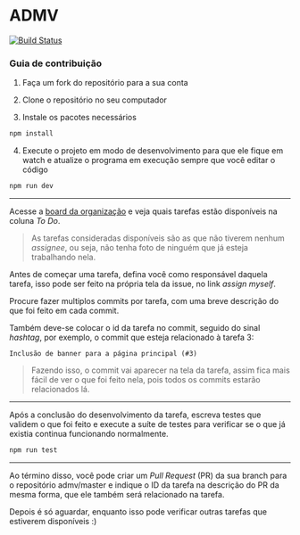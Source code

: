 # ADMV
[![Build Status](https://travis-ci.com/admissoesevida/admv.svg?branch=master)](https://travis-ci.com/admissoesevida/admv)

### Guia de contribuição

1. Faça um fork do repositório para a sua conta

2. Clone o repositório no seu computador

3. Instale os pacotes necessários

```bash
npm install
```

4. Execute o projeto em modo de desenvolvimento para que ele fique em watch e atualize o programa em execução sempre que você editar o código

```bash
npm run dev
```

---

Acesse a [board da organização](https://github.com/orgs/admissoesevida/projects/1) e veja quais tarefas estão disponíveis na coluna _To Do_.

> As tarefas consideradas disponíveis são as que não tiverem nenhum _assignee_, ou seja, não tenha foto de ninguém que já esteja trabalhando nela.

Antes de começar uma tarefa, defina você como responsável daquela tarefa, isso pode ser feito na própria tela da issue, no link _assign myself_.

Procure fazer multiplos commits por tarefa, com uma breve descrição do que foi feito em cada commit.

Também deve-se colocar o id da tarefa no commit, seguido do sinal _hashtag_, por exemplo, o commit que esteja relacionado à tarefa 3:

```
Inclusão de banner para a página principal (#3)
```

> Fazendo isso, o commit vai aparecer na tela da tarefa, assim fica mais fácil de ver o que foi feito nela, pois todos os commits estarão relacionados lá.

---

Após a conclusão do desenvolvimento da tarefa, escreva testes que validem o que foi feito e execute a suíte de testes para verificar se o que já existia continua funcionando normalmente.

```bash
npm run test
```

---

Ao término disso, você pode criar um _Pull Request_ (PR) da sua branch para o repositório admv/master e indique o ID da tarefa na descrição do PR da mesma forma, que ele também será relacionado na tarefa.

Depois é só aguardar, enquanto isso pode verificar outras tarefas que estiverem disponíveis :)

